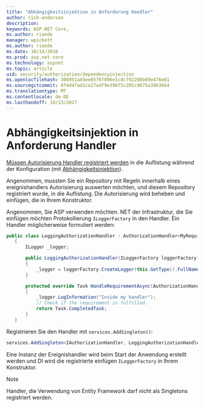 ```yaml
---
title: "Abhängigkeitsinjektion in Anforderung Handler"
author: rick-anderson
description: 
keywords: ASP.NET Core,
ms.author: riande
manager: wpickett
ms.author: riande
ms.date: 10/14/2016
ms.prod: asp.net-core
ms.technology: aspnet
ms.topic: article
uid: security/authorization/dependencyinjection
ms.openlocfilehash: 308951a45ee6576f096e1cdc792208b89e476e61
ms.sourcegitcommit: 8f4d4fad1ca27adf9e396f5c205c9875a3963664
ms.translationtype: MT
ms.contentlocale: de-DE
ms.lasthandoff: 10/13/2017
---
```

# <a name="dependency-injection-in-requirement-handlers"></a>Abhängigkeitsinjektion in Anforderung Handler

<a name="security-authorization-di"></a>

[Müssen Autorisierung Handler registriert werden](policies.md#handler-registration) in die Auflistung während der Konfiguration (mit [Abhängigkeitsinjektion](../../fundamentals/dependency-injection.md#fundamentals-dependency-injection)).

Angenommen, mussten Sie ein Repository mit Regeln innerhalb eines ereignishandlers Autorisierung auswerten möchten, und diesem Repository registriert wurde, in die Auflistung. Die Autorisierung wird beheben und einfügen, die in Ihrem Konstruktor.

Angenommen, Sie ASP verwenden möchten. NET der Infrastruktur, die Sie einfügen möchten Protokollierung `ILoggerFactory` in den Handler. Ein Handler möglicherweise formuliert werden:

```csharp
public class LoggingAuthorizationHandler : AuthorizationHandler<MyRequirement>
   {
       ILogger _logger;

       public LoggingAuthorizationHandler(ILoggerFactory loggerFactory)
       {
           _logger = loggerFactory.CreateLogger(this.GetType().FullName);
       }

       protected override Task HandleRequirementAsync(AuthorizationHandlerContext context, MyRequirement requirement)
       {
           _logger.LogInformation("Inside my handler");
           // Check if the requirement is fulfilled.
           return Task.CompletedTask;
       }
   }
   ```

Registrieren Sie den Handler mit `services.AddSingleton()`:

```csharp
services.AddSingleton<IAuthorizationHandler, LoggingAuthorizationHandler>();
```

Eine Instanz der Ereignishandler wird beim Start der Anwendung erstellt werden und DI wird die registrierte einfügen `ILoggerFactory` in Ihrem Konstruktor.

> [!NOTE]
> Handler, die Verwendung von Entity Framework darf nicht als Singletons registriert werden.
